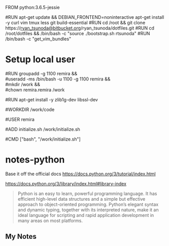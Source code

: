 
FROM python:3.6.5-jessie

#RUN apt-get update && DEBIAN_FRONTEND=noninteractive apt-get install -y curl vim tmux less git build-essential
#RUN cd /root && git clone https://ryan_tsunoda@bitbucket.org/ryan_tsunoda/dotfiles.git
#RUN cd /root/dotfiles && /bin/bash -c "source ./bootstrap.sh rtsunoda"
#RUN /bin/bash -c "get_vim_bundles"

# Setup local user
#RUN groupadd -g 1100 remira && \
    #useradd -ms /bin/bash -u 1100 -g 1100 remira && \
    #mkdir /work && \
    #chown remira.remira /work

#RUN apt-get install -y zlib1g-dev libssl-dev

#WORKDIR /work/code

#USER remira

#ADD initialize.sh /work/initialize.sh

#CMD ["bash", "/work/initialize.sh"]



# notes-python

Base it off the official docs
https://docs.python.org/3/tutorial/index.html

https://docs.python.org/3/library/index.html#library-index


>Python is an easy to learn, powerful programming language. It has efficient
>high-level data structures and a simple but effective approach to
>object-oriented programming. Python’s elegant syntax and dynamic typing,
>together with its interpreted nature, make it an ideal language for scripting
>and rapid application development in many areas on most platforms.

## My Notes



